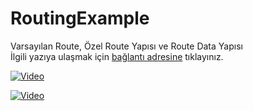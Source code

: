 # RoutingExample

Varsayılan Route, Özel Route Yapısı ve Route Data Yapısı <br />
İlgili yazıya ulaşmak için <a href="https://www.hasanbozkus.com.tr/Blog/BlogReadAll/15">bağlantı adresine</a> tıklayınız.

[![Video]()](https://www.youtube.com/embed/[dQw4w9WgXcQ](https://youtu.be/wMUkly2oz7o)https://youtu.be/wMUkly2oz7o)

[![Video](https://learn.microsoft.com/tr-tr/aspnet/core/security/preventing-open-redirects/_static/open-redirection-attack-process.png?view=aspnetcore-7.0)](https://youtu.be/vtrzQOi2Lg4)
